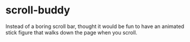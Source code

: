 # scroll-buddy
Instead of a boring scroll bar, thought it would be fun to have an animated stick figure that walks down the page when you scroll.
